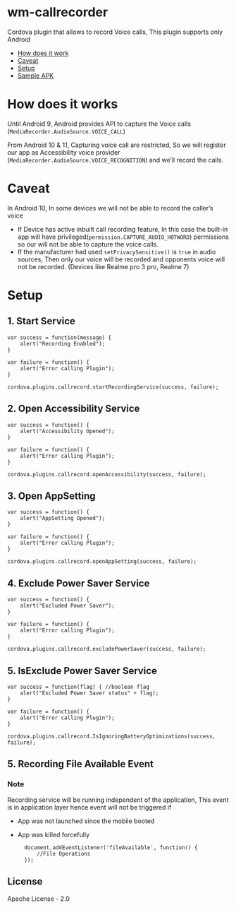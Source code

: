 wm-callrecorder
=========================
Cordova plugin that allows to record Voice calls, This plugin supports only Android


- [How does it work](#how-does-it-works)
- [Caveat](#caveat)
- [Setup](#setup)
- [Sample APK](#APK)



# How does it works
Until Android 9, Android provides API to capture the Voice calls (`MediaRecorder.AudioSource.VOICE_CALL`)

 From Android 10 & 11, Capturing voice call are restricted, So we will register our app as Accessibility voice provider (`MediaRecorder.AudioSource.VOICE_RECOGNITION`) and we’ll record the calls.

# Caveat
In Android 10, In some devices we will not be able to record the caller’s voice 

* If Device has active inbuilt call recording feature, In this case the built-in app will have privileged(`permission.CAPTURE_AUDIO_HOTWORD`) permissions so our will not be able to capture the voice calls.
* If the manufacturer had used `setPrivacySensitive()` is `true` in audio sources, Then only our voice will be recorded and opponents voice will not be recorded. (Devices like Realme pro 3 pro, Realme 7)

# Setup


## 1. Start Service

    var success = function(message) {
        alert("Recording Enabled");
    }

    var failure = function() {
        alert("Error calling Plugin");
    }

    cordova.plugins.callrecord.startRecordingService(success, failure);


## 2. Open Accessibility Service

    var success = function() {
        alert("Accessibility Opened");
    }

    var failure = function() {
        alert("Error calling Plugin");
    }

    cordova.plugins.callrecord.openAccessibility(success, failure);

## 3. Open AppSetting

    var success = function() {
        alert("AppSetting Opened");
    }

    var failure = function() {
        alert("Error calling Plugin");
    }

    cordova.plugins.callrecord.openAppSetting(success, failure);

## 4. Exclude Power Saver Service

    var success = function() {
        alert("Excluded Power Saver");
    }

    var failure = function() {
        alert("Error calling Plugin");
    }

    cordova.plugins.callrecord.excludePowerSaver(success, failure);

## 5. IsExclude Power Saver Service

    var success = function(flag) { //boolean flag
        alert("Excluded Power Saver status" + flag);
    }

    var failure = function() {
        alert("Error calling Plugin");
    }

    cordova.plugins.callrecord.IsIgnoringBatteryOptimizations(success, failure);


## 5. Recording File Available Event
### Note
Recording service will be running independent of the application, This event is in application layer hence event will not be triggered if
* App was not launched since the mobile booted
* App was killed forcefully 



        document.addEventListener('fileAvailable', function() {
            //File Operations
        });


## License
Apache License - 2.0